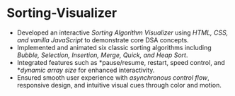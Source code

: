 # Sorting-Visualizer
- Developed an interactive *Sorting Algorithm Visualizer*  using *HTML, CSS, and vanilla JavaScript*  to demonstrate core DSA concepts.
- Implemented and animated six classic sorting algorithms including *Bubble, Selection, Insertion, Merge, Quick, and Heap Sort*.
- Integrated features such as *pause/resume, restart, speed control, and **dynamic array size* for enhanced interactivity.
- Ensured smooth user experience with *asynchronous control flow*, responsive design, and intuitive visual cues through color and motion.
